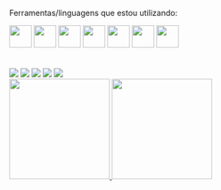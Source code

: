 <p>Ferramentas/linguagens que estou utilizando:</p>
<div>
<img loading="lazy" src="https://cdn.jsdelivr.net/gh/devicons/devicon/icons/react/react-original-wordmark.svg" width="40" height="40"/>
<img loading="lazy" src="https://cdn.jsdelivr.net/gh/devicons/devicon/icons/python/python-original-wordmark.svg" width="40" height="40"/>
<img loading="lazy" src="https://cdn.jsdelivr.net/gh/devicons/devicon/icons/java/java-original-wordmark.svg" width="40" height="40"/>
<img loading="lazy" src="https://cdn.jsdelivr.net/gh/devicons/devicon/icons/javascript/javascript-original.svg" width="40" height="40"/>
<img loading="lazy" src="https://cdn.jsdelivr.net/gh/devicons/devicon/icons/css3/css3-original-wordmark.svg" width="40" height="40"/>
<img loading="lazy" src="https://cdn.jsdelivr.net/gh/devicons/devicon/icons/html5/html5-original-wordmark.svg" width="40" height="40"/>
<img loading="lazy" src="https://cdn.jsdelivr.net/gh/devicons/devicon/icons/microsoftsqlserver/microsoftsqlserver-plain.svg" width="40" height="40"/>
</div>
<br>
<br>
<div>
<a href="https://www.youtube.com/gutodidonato" target="_blank"><img loading="lazy" src="https://img.shields.io/badge/YouTube-FF0000?style=for-the-badge&logo=youtube&logoColor=white" target="_blank"></a>
<a href="https://instagram.com/gutodidonato" target="_blank"><img loading="lazy" src="https://img.shields.io/badge/-Instagram-%23E4405F?style=for-the-badge&logo=instagram&logoColor=white" target="_blank"></a>
<a href="https://www.twitch.tv/gutodidonato" target="_blank"><img loading="lazy" src="https://img.shields.io/badge/Twitch-9146FF?style=for-the-badge&logo=twitch&logoColor=white" target="_blank"></a>
<a href = "gutodidonato@gmail.com"><img loading="lazy" src="https://img.shields.io/badge/Gmail-D14836?style=for-the-badge&logo=gmail&logoColor=white" target="_blank"></a>
<a href="https://www.linkedin.com/in/gutodidonato" target="_blank"><img loading="lazy" src="https://img.shields.io/badge/-LinkedIn-%230077B5?style=for-the-badge&logo=linkedin&logoColor=white" target="_blank"></a>   
</div>
<div>
<a href="https://github.com/gutodidonato">
<img loading="lazy" height="180em" src="https://github-readme-stats.vercel.app/api/top-langs/?username=gutodidonato&layout=compact&langs_count=7&theme=dracula"/>
<img loading="lazy" height="180em" src="https://github-readme-stats.vercel.app/api?username=gutodidonato&show_icons=true&theme=dracula&include_all_commits=true&count_private=true"/>
</div>


